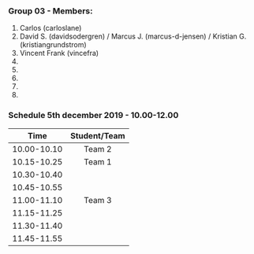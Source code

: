 ### Group 03 - Members:
1.  Carlos (carloslane)
2.  David S. (davidsodergren) / Marcus J. (marcus-d-jensen) / Kristian G. (kristiangrundstrom)
3. Vincent Frank (vincefra)
4. 
5. 
6. 
7. 
8. 

### Schedule 5th december 2019 - 10.00-12.00

| Time        |  Student/Team | 
|-------------|:-------------:|
| 10.00-10.10 |  Team 2       |
| 10.15-10.25 |  Team 1       |
| 10.30-10.40 |               |
| 10.45-10.55 |               |
| 11.00-11.10 |  Team 3       |
| 11.15-11.25 |               |
| 11.30-11.40 |               |
| 11.45-11.55 |               |
